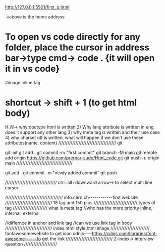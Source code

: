 http://127.0.0.1:5501/first_p.html

->above is the home address

# To open vs code directly for any folder, place the cursor in address bar->type cmd-> code . {it will open it in vs code}

#image inline tag

# shortcut -> shift + 1 (to get html body)

H.W-> why doctype html is written
2) Why lang attribute is written in eng, does it support any other lang
3) why meta tag is written and their use case
4)  why charset utf is written, what will happen if we don't use these attributes(name, content) 
/////////////////////////////////////
git 

git init
git add .
git commit -m "first commit"
git branch -M main
git remote add origin https://github.com/prernar-sudo/Html_code.git
git push -u origin main
////////////////////////////////////

git add .
git commit -m "newly added commit"
git push

/////////////////////////////////
ctrl+alt+downward arrow-> to select multi line cursor

/////////////////////////////////////
info.cern.ch------------first website
//////////////////////////////
18 tag and 150 plus
////////////////////////////
types of tag
//////////////////////
what is meta tag
//who has the more priority inline, internal, external

//differnce in anchor and link tag
//can we use link tag in body
//////////////////////////////
index.html
style.html
image
/////////////////////////
fontawesomewebsite to get icon
cdnjs----https://cdnjs.com/libraries/font-awesome------to get the link
//////////////////////////////
Z-index-> interview question
/////////////////////





